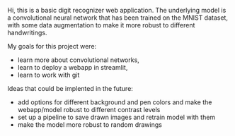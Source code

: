 Hi, this is a basic digit recognizer web application. The underlying model is a convolutional neural network that has been trained on the MNIST dataset, with some data augmentation to make it more robust to different handwritings.

My goals for this project were:
  - learn more about convolutional networks,
  - learn to deploy a webapp in streamlit,
  - learn to work with git

Ideas that could be implented in the future:
  - add options for different background and pen colors and make the webapp/model robust to different contrast levels
  - set up a pipeline to save drawn images and retrain model with them
  - make the model more robust to random drawings
